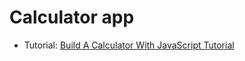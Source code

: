 # Calculator app

* Tutorial: [Build A Calculator With JavaScript Tutorial](https://www.youtube.com/watch?v=j59qQ7YWLxw)